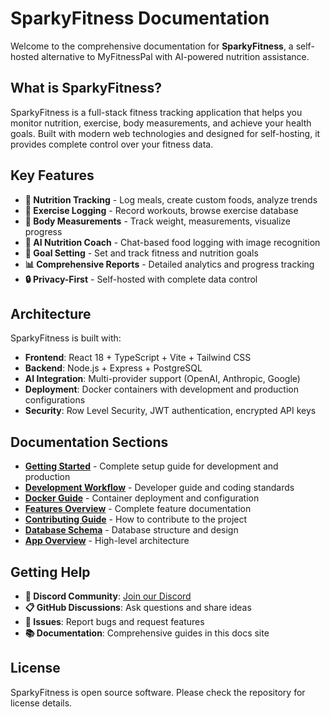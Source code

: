 
# SparkyFitness Documentation

Welcome to the comprehensive documentation for **SparkyFitness**, a self-hosted alternative to MyFitnessPal with AI-powered nutrition assistance.

## What is SparkyFitness?

SparkyFitness is a full-stack fitness tracking application that helps you monitor nutrition, exercise, body measurements, and achieve your health goals. Built with modern web technologies and designed for self-hosting, it provides complete control over your fitness data.

## Key Features

- **🍎 Nutrition Tracking** - Log meals, create custom foods, analyze trends
- **💪 Exercise Logging** - Record workouts, browse exercise database  
- **📏 Body Measurements** - Track weight, measurements, visualize progress
- **🤖 AI Nutrition Coach** - Chat-based food logging with image recognition
- **🎯 Goal Setting** - Set and track fitness and nutrition goals
- **📊 Comprehensive Reports** - Detailed analytics and progress tracking
- **🔒 Privacy-First** - Self-hosted with complete data control

## Architecture

SparkyFitness is built with:

- **Frontend**: React 18 + TypeScript + Vite + Tailwind CSS
- **Backend**: Node.js + Express + PostgreSQL  
- **AI Integration**: Multi-provider support (OpenAI, Anthropic, Google)
- **Deployment**: Docker containers with development and production configurations
- **Security**: Row Level Security, JWT authentication, encrypted API keys

## Documentation Sections

- **[Getting Started](./developer/getting-started)** - Complete setup guide for development and production
- **[Development Workflow](./developer/workflow)** - Developer guide and coding standards
- **[Docker Guide](./developer/docker)** - Container deployment and configuration
- **[Features Overview](./features/)** - Complete feature documentation
- **[Contributing Guide](./developer/contributing)** - How to contribute to the project
- **[Database Schema](./developer/database-schema)** - Database structure and design
- **[App Overview](./developer/app-overview)** - High-level architecture

## Getting Help

- **💬 Discord Community**: [Join our Discord](https://discord.gg/vcnMT5cPEA)
- **📋 GitHub Discussions**: Ask questions and share ideas
- **🐛 Issues**: Report bugs and request features
- **📚 Documentation**: Comprehensive guides in this docs site

## License

SparkyFitness is open source software. Please check the repository for license details.